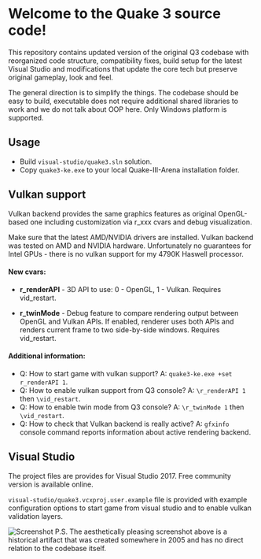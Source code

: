 # Welcome to the Quake 3 source code!

This repository contains updated version of the original Q3 codebase with reorganized code structure, compatibility fixes, build setup for the latest Visual Studio and modifications that update the core tech but preserve original gameplay, look and feel.

The general direction is to simplify the things. The codebase should be easy to build, executable does not require additional shared libraries to work and we do not talk about OOP here. Only Windows platform is supported.

## Usage
* Build `visual-studio/quake3.sln` solution.
* Copy `quake3-ke.exe` to your local Quake-III-Arena installation folder.

## Vulkan support
Vulkan backend provides the same graphics features as original OpenGL-based one including customization via r_xxx cvars and debug visualization.

Make sure that the latest AMD/NVIDIA drivers are installed. Vulkan backend was tested on AMD and NVIDIA hardware. Unfortunately no guarantees for Intel GPUs - there is no vulkan support for my 4790K Haswell processor.

#### New cvars:
* **r_renderAPI** - 3D API to use: 0 - OpenGL, 1 - Vulkan. Requires vid_restart.

* **r_twinMode** - Debug feature to compare rendering output between OpenGL and Vulkan APIs.
    If enabled, renderer uses both APIs and renders current frame to two side-by-side windows.
    Requires vid_restart.
    
#### Additional information:
* Q: How to start game with vulkan support? A: `quake3-ke.exe +set r_renderAPI 1`.
* Q: How to enable vulkan support from Q3 console? A: `\r_renderAPI 1` then `\vid_restart`.
* Q: How to enable twin mode from Q3 console? A: `\r_twinMode 1` then `\vid_restart`.
* Q: How to check that Vulkan backend is really active? A: `gfxinfo` console command reports information about active rendering backend.

## Visual Studio
The project files are provides for Visual Studio 2017. Free community version is available online.

`visual-studio/quake3.vcxproj.user.example` file is provided with example configuration options to start game from visual studio and to enable vulkan validation layers.

![Screenshot](https://github.com/artemalive/Quake-III-Arena/raw/master/Screenshot.jpg)
P.S. The aesthetically pleasing screenshot above is a historical artifact that was created somewhere in 2005 and has no direct relation to the codebase itself.
